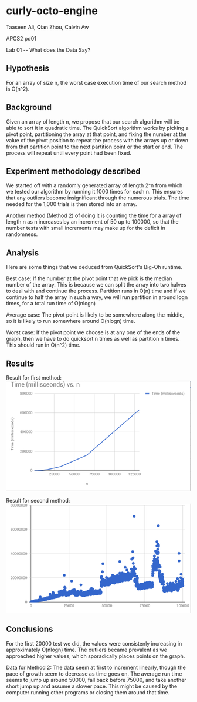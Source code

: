 # curly-octo-engine
Taaseen Ali, Qian Zhou, Calvin Aw

APCS2 pd01

Lab 01 -- What does the Data Say?

## Hypothesis
For an array of size n, the worst case execution time of our search method is O(n^2).

## Background

Given an array of length n, we propose that our search algorithm will be able to sort it in quadratic
time. The QuickSort algorithm works by picking a pivot point, partitioning the array at that point, and fixing the number 
at the value of the pivot position to repeat the process with the arrays up or down from that partition point to the next partition point or the start or end. The process will repeat until every point had been fixed.

## Experiment methodology described

We started off with a randomly generated array of length 2^n from which we tested our
algorithm by running it 1000 times for each n.
This ensures that any outliers become insignificant through the numerous trials.
The time needed for the 1,000 trials is then stored into an array.

Another method (Method 2) of doing it is counting the time for a array of length n as n increases by an increment of 50 up to 100000, so that the number tests with small increments may make up for the deficit in randomness.

## Analysis
Here are some things that we deduced from QuickSort's Big-Oh runtime.

Best case: If the number at the pivot point that we pick is the median number of the array. This is because
we can split the array into two halves to deal with and continue the process. Partition runs in O(n) time
and if we continue to half the array in such a way, we will run partition in around logn times, for a total
run time of O(nlogn)

Average case: The pivot point is likely to be somewhere along the middle, so it is likely to run somewhere around O(nlogn) time.

Worst case: If the pivot point we choose is at any one of the ends of the graph, then we have to do quicksort n times as well as partition n times. This should run in O(n^2) time.

## Results
Result for first method:
![alt text](https://github.com/caw024/curly-octo-engine/blob/master/graph1%20from%20data%20from%20tester1.png "Time(milliseconds) vs. n")

Result for second method:
![alt text](https://github.com/caw024/curly-octo-engine/blob/master/graph%20from%20data%20from%20tester2.png "TIME vs SIZE")

## Conclusions
For the first 20000 test we did, the values were consistenly increasing in approximately O(nlogn) time. The outliers became prevalent as we approached higher values, which sporadically places points on the graph.

Data for Method 2: The data seem at first to increment linearly, though the pace of growth seem to decrease as time goes on. The average run time seems to jump up around 50000, fall back before 75000, and take another short jump up and assume a slower pace. This might be caused by the computer running other programs or closing them around that time. 
